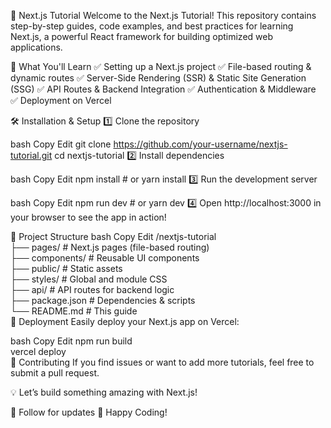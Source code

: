 🚀 Next.js Tutorial
Welcome to the Next.js Tutorial! This repository contains step-by-step guides, code examples, and best practices for learning Next.js, a powerful React framework for building optimized web applications.

📌 What You'll Learn
✅ Setting up a Next.js project
✅ File-based routing & dynamic routes
✅ Server-Side Rendering (SSR) & Static Site Generation (SSG)
✅ API Routes & Backend Integration
✅ Authentication & Middleware
✅ Deployment on Vercel

🛠 Installation & Setup
1️⃣ Clone the repository

bash
Copy
Edit
git clone https://github.com/your-username/nextjs-tutorial.git
cd nextjs-tutorial
2️⃣ Install dependencies

bash
Copy
Edit
npm install  # or yarn install
3️⃣ Run the development server

bash
Copy
Edit
npm run dev  # or yarn dev
4️⃣ Open http://localhost:3000 in your browser to see the app in action!

📂 Project Structure
bash
Copy
Edit
/nextjs-tutorial  
 ├── pages/           # Next.js pages (file-based routing)  
 ├── components/      # Reusable UI components  
 ├── public/          # Static assets  
 ├── styles/         # Global and module CSS  
 ├── api/            # API routes for backend logic  
 ├── package.json    # Dependencies & scripts  
 └── README.md       # This guide  
🚀 Deployment
Easily deploy your Next.js app on Vercel:

bash
Copy
Edit
npm run build  
vercel deploy  
🎯 Contributing
If you find issues or want to add more tutorials, feel free to submit a pull request.

💡 Let’s build something amazing with Next.js!

📌 Follow for updates
🚀 Happy Coding!
